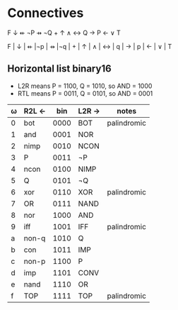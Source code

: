 # Connectives

F  ↓  ⇷ ¬P  ⇸ ¬Q  +  ↑  ∧  ↔  Q  →  P  ←  ∨  T

F | ↓ | ⇷ |¬p | ⇸ |¬q | + | ↑ | ∧ | ↔ | q | → | p | ← | ∨ | T


## Horizontal list binary16

- L2R means P = 1100, Q = 1010, so AND = 1000
- RTL means P = 0011, Q = 0101, so AND = 0001

ω | R2L ←  | bin  | L2R →  | notes
--|--------|------|--------|-------------
0 | bot    | 0000 | BOT    | palindromic
1 | and    | 0001 | NOR    |
2 | nimp   | 0010 | NCON   |
3 | P      | 0011 | ¬P     |
4 | ncon   | 0100 | NIMP   |
5 | Q      | 0101 | ¬Q     |
6 | xor    | 0110 | XOR    | palindromic
7 | OR     | 0111 | NAND   |
8 | nor    | 1000 | AND    |
9 | iff    | 1001 | IFF    | palindromic
a | non-q  | 1010 | Q      |
b | con    | 1011 | IMP    |
c | non-p  | 1100 | P      |
d | imp    | 1101 | CONV   |
e | nand   | 1110 | OR     |
f | TOP    | 1111 | TOP    | palindromic
